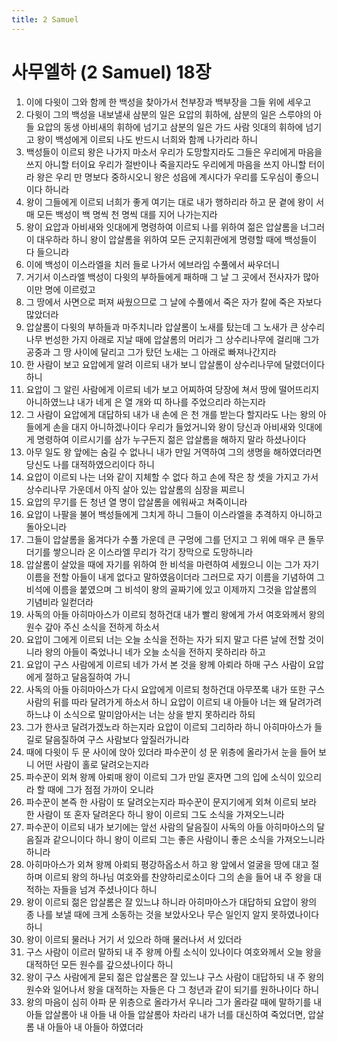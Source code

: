 ```yaml
---
title: 2 Samuel
---
```


# 사무엘하 (2 Samuel) 18장
1. 이에 다윗이 그와 함께 한 백성을 찾아가서 천부장과 백부장을 그들 위에 세우고
1. 다윗이 그의 백성을 내보낼새 삼분의 일은 요압의 휘하에, 삼분의 일은 스루야의 아들 요압의 동생 아비새의 휘하에 넘기고 삼분의 일은 가드 사람 잇대의 휘하에 넘기고 왕이 백성에게 이르되 나도 반드시 너희와 함께 나가리라 하니
1. 백성들이 이르되 왕은 나가지 마소서 우리가 도망할지라도 그들은 우리에게 마음을 쓰지 아니할 터이요 우리가 절반이나 죽을지라도 우리에게 마음을 쓰지 아니할 터이라 왕은 우리 만 명보다 중하시오니 왕은 성읍에 계시다가 우리를 도우심이 좋으니이다 하니라
1. 왕이 그들에게 이르되 너희가 좋게 여기는 대로 내가 행하리라 하고 문 곁에 왕이 서매 모든 백성이 백 명씩 천 명씩 대를 지어 나가는지라
1. 왕이 요압과 아비새와 잇대에게 명령하여 이르되 나를 위하여 젊은 압살롬을 너그러이 대우하라 하니 왕이 압살롬을 위하여 모든 군지휘관에게 명령할 때에 백성들이 다 들으니라
1. 이에 백성이 이스라엘을 치러 들로 나가서 에브라임 수풀에서 싸우더니
1. 거기서 이스라엘 백성이 다윗의 부하들에게 패하매 그 날 그 곳에서 전사자가 많아 이만 명에 이르렀고
1. 그 땅에서 사면으로 퍼져 싸웠으므로 그 날에 수풀에서 죽은 자가 칼에 죽은 자보다 많았더라
1. 압살롬이 다윗의 부하들과 마주치니라 압살롬이 노새를 탔는데 그 노새가 큰 상수리나무 번성한 가지 아래로 지날 때에 압살롬의 머리가 그 상수리나무에 걸리매 그가 공중과 그 땅 사이에 달리고 그가 탔던 노새는 그 아래로 빠져나간지라
1. 한 사람이 보고 요압에게 알려 이르되 내가 보니 압살롬이 상수리나무에 달렸더이다 하니
1. 요압이 그 알린 사람에게 이르되 네가 보고 어찌하여 당장에 쳐서 땅에 떨어뜨리지 아니하였느냐 내가 네게 은 열 개와 띠 하나를 주었으리라 하는지라
1. 그 사람이 요압에게 대답하되 내가 내 손에 은 천 개를 받는다 할지라도 나는 왕의 아들에게 손을 대지 아니하겠나이다 우리가 들었거니와 왕이 당신과 아비새와 잇대에게 명령하여 이르시기를 삼가 누구든지 젊은 압살롬을 해하지 말라 하셨나이다
1. 아무 일도 왕 앞에는 숨길 수 없나니 내가 만일 거역하여 그의 생명을 해하였더라면 당신도 나를 대적하였으리이다 하니
1. 요압이 이르되 나는 너와 같이 지체할 수 없다 하고 손에 작은 창 셋을 가지고 가서 상수리나무 가운데서 아직 살아 있는 압살롬의 심장을 찌르니
1. 요압의 무기를 든 청년 열 명이 압살롬을 에워싸고 쳐죽이니라
1. 요압이 나팔을 불어 백성들에게 그치게 하니 그들이 이스라엘을 추격하지 아니하고 돌아오니라
1. 그들이 압살롬을 옮겨다가 수풀 가운데 큰 구멍에 그를 던지고 그 위에 매우 큰 돌무더기를 쌓으니라 온 이스라엘 무리가 각기 장막으로 도망하니라
1. 압살롬이 살았을 때에 자기를 위하여 한 비석을 마련하여 세웠으니 이는 그가 자기 이름을 전할 아들이 내게 없다고 말하였음이더라 그러므로 자기 이름을 기념하여 그 비석에 이름을 붙였으며 그 비석이 왕의 골짜기에 있고 이제까지 그것을 압살롬의 기념비라 일컫더라
1. 사독의 아들 아히마아스가 이르되 청하건대 내가 빨리 왕에게 가서 여호와께서 왕의 원수 갚아 주신 소식을 전하게 하소서
1. 요압이 그에게 이르되 너는 오늘 소식을 전하는 자가 되지 말고 다른 날에 전할 것이니라 왕의 아들이 죽었나니 네가 오늘 소식을 전하지 못하리라 하고
1. 요압이 구스 사람에게 이르되 네가 가서 본 것을 왕께 아뢰라 하매 구스 사람이 요압에게 절하고 달음질하여 가니
1. 사독의 아들 아히마아스가 다시 요압에게 이르되 청하건대 아무쪼록 내가 또한 구스 사람의 뒤를 따라 달려가게 하소서 하니 요압이 이르되 내 아들아 너는 왜 달려가려 하느냐 이 소식으로 말미암아서는 너는 상을 받지 못하리라 하되
1. 그가 한사코 달려가겠노라 하는지라 요압이 이르되 그리하라 하니 아히마아스가 들길로 달음질하여 구스 사람보다 앞질러가니라
1. 때에 다윗이 두 문 사이에 앉아 있더라 파수꾼이 성 문 위층에 올라가서 눈을 들어 보니 어떤 사람이 홀로 달려오는지라
1. 파수꾼이 외쳐 왕께 아뢰매 왕이 이르되 그가 만일 혼자면 그의 입에 소식이 있으리라 할 때에 그가 점점 가까이 오니라
1. 파수꾼이 본즉 한 사람이 또 달려오는지라 파수꾼이 문지기에게 외쳐 이르되 보라 한 사람이 또 혼자 달려온다 하니 왕이 이르되 그도 소식을 가져오느니라
1. 파수꾼이 이르되 내가 보기에는 앞선 사람의 달음질이 사독의 아들 아히마아스의 달음질과 같으니이다 하니 왕이 이르되 그는 좋은 사람이니 좋은 소식을 가져오느니라 하니라
1. 아히마아스가 외쳐 왕께 아뢰되 평강하옵소서 하고 왕 앞에서 얼굴을 땅에 대고 절하며 이르되 왕의 하나님 여호와를 찬양하리로소이다 그의 손을 들어 내 주 왕을 대적하는 자들을 넘겨 주셨나이다 하니
1. 왕이 이르되 젊은 압살롬은 잘 있느냐 하니라 아히마아스가 대답하되 요압이 왕의 종 나를 보낼 때에 크게 소동하는 것을 보았사오나 무슨 일인지 알지 못하였나이다 하니
1. 왕이 이르되 물러나 거기 서 있으라 하매 물러나서 서 있더라
1. 구스 사람이 이르러 말하되 내 주 왕께 아뢸 소식이 있나이다 여호와께서 오늘 왕을 대적하던 모든 원수를 갚으셨나이다 하니
1. 왕이 구스 사람에게 묻되 젊은 압살롬은 잘 있느냐 구스 사람이 대답하되 내 주 왕의 원수와 일어나서 왕을 대적하는 자들은 다 그 청년과 같이 되기를 원하나이다 하니
1. 왕의 마음이 심히 아파 문 위층으로 올라가서 우니라 그가 올라갈 때에 말하기를 내 아들 압살롬아 내 아들 내 아들 압살롬아 차라리 내가 너를 대신하여 죽었더면, 압살롬 내 아들아 내 아들아 하였더라